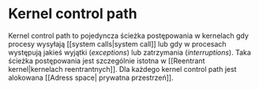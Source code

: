 # Kernel control path
Kernel control path to pojedyncza ścieżka postępowania w kernelach gdy procesy wysyłają [[system calls|system call]] lub gdy w procesach występują jakieś wyjątki (*exceptions*) lub zatrzymania (*interruptions*). Taka ścieżka postępowania jest szczególnie istotna w [[Reentrant kernel|kernelach reentrantnych]]. Dla każdego kernel control path jest alokowana [[Adress space| prywatna przestrzeń]].